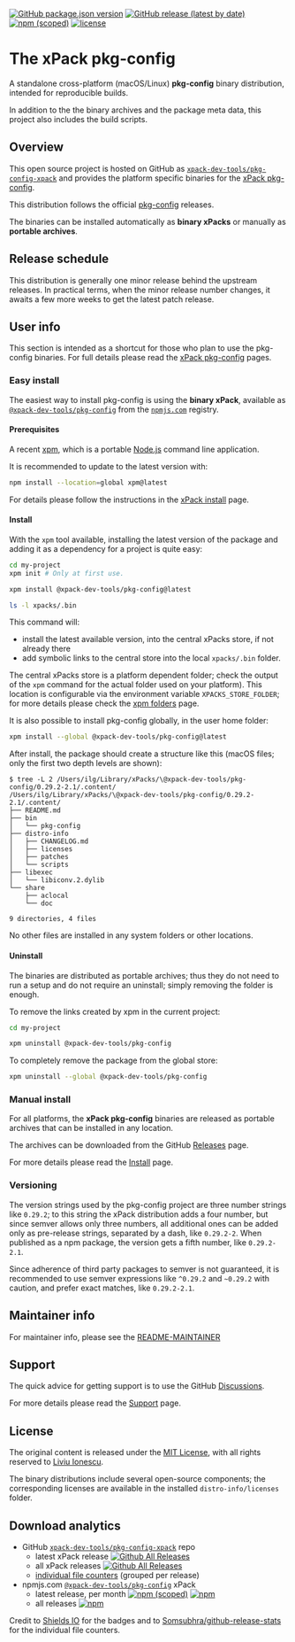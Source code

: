 
[![GitHub package.json version](https://img.shields.io/github/package-json/v/xpack-dev-tools/pkg-config-xpack)](https://github.com/xpack-dev-tools/pkg-config-xpack/blob/xpack/package.json)
[![GitHub release (latest by date)](https://img.shields.io/github/v/release/xpack-dev-tools/pkg-config-xpack)](https://github.com/xpack-dev-tools/pkg-config-xpack/releases/)
[![npm (scoped)](https://img.shields.io/npm/v/@xpack-dev-tools/pkg-config.svg?color=blue)](https://www.npmjs.com/package/@xpack-dev-tools/pkg-config/)
[![license](https://img.shields.io/github/license/xpack-dev-tools/pkg-config-xpack)](https://github.com/xpack-dev-tools/pkg-config-xpack/blob/xpack/LICENSE)

# The xPack pkg-config

A standalone cross-platform (macOS/Linux) **pkg-config**
binary distribution, intended for reproducible builds.

In addition to the the binary archives and the package meta data,
this project also includes the build scripts.

## Overview

This open source project is hosted on GitHub as
[`xpack-dev-tools/pkg-config-xpack`](https://github.com/xpack-dev-tools/pkg-config-xpack)
and provides the platform specific binaries for the
[xPack pkg-config](https://xpack.github.io/pkg-config/).

This distribution follows the official
[pkg-config](https://pkgconfig.freedesktop.org/releases/) releases.

The binaries can be installed automatically as **binary xPacks** or manually as
**portable archives**.

## Release schedule

This distribution is generally one minor release behind the upstream releases.
In practical terms, when the minor release number changes, it awaits a few
more weeks to get the latest patch release.

## User info

This section is intended as a shortcut for those who plan
to use the pkg-config binaries. For full details please read the
[xPack pkg-config](https://xpack.github.io/pkg-config/) pages.

### Easy install

The easiest way to install pkg-config is using the **binary xPack**, available as
[`@xpack-dev-tools/pkg-config`](https://www.npmjs.com/package/@xpack-dev-tools/pkg-config)
from the [`npmjs.com`](https://www.npmjs.com) registry.

#### Prerequisites

A recent [xpm](https://xpack.github.io/xpm/),
which is a portable [Node.js](https://nodejs.org/) command line application.

It is recommended to update to the latest version with:

```sh
npm install --location=global xpm@latest
```

For details please follow the instructions in the
[xPack install](https://xpack.github.io/install/) page.

#### Install

With the `xpm` tool available, installing
the latest version of the package and adding it as
a dependency for a project is quite easy:

```sh
cd my-project
xpm init # Only at first use.

xpm install @xpack-dev-tools/pkg-config@latest

ls -l xpacks/.bin
```

This command will:

- install the latest available version,
into the central xPacks store, if not already there
- add symbolic links to the central store into
the local `xpacks/.bin` folder.

The central xPacks store is a platform dependent
folder; check the output of the `xpm` command for the actual
folder used on your platform).
This location is configurable via the environment variable
`XPACKS_STORE_FOLDER`; for more details please check the
[xpm folders](https://xpack.github.io/xpm/folders/) page.

It is also possible to install pkg-config globally, in the user home folder:

```sh
xpm install --global @xpack-dev-tools/pkg-config@latest
```

After install, the package should create a structure like this (macOS files;
only the first two depth levels are shown):

```console
$ tree -L 2 /Users/ilg/Library/xPacks/\@xpack-dev-tools/pkg-config/0.29.2-2.1/.content/
/Users/ilg/Library/xPacks/\@xpack-dev-tools/pkg-config/0.29.2-2.1/.content/
├── README.md
├── bin
│   └── pkg-config
├── distro-info
│   ├── CHANGELOG.md
│   ├── licenses
│   ├── patches
│   └── scripts
├── libexec
│   └── libiconv.2.dylib
└── share
    ├── aclocal
    └── doc

9 directories, 4 files
```

No other files are installed in any system folders or other locations.

#### Uninstall

The binaries are distributed as portable archives; thus they do not need
to run a setup and do not require an uninstall; simply removing the
folder is enough.

To remove the links created by xpm in the current project:

```sh
cd my-project

xpm uninstall @xpack-dev-tools/pkg-config
```

To completely remove the package from the global store:

```sh
xpm uninstall --global @xpack-dev-tools/pkg-config
```

### Manual install

For all platforms, the **xPack pkg-config**
binaries are released as portable
archives that can be installed in any location.

The archives can be downloaded from the
GitHub [Releases](https://github.com/xpack-dev-tools/pkg-config-xpack/releases/)
page.

For more details please read the
[Install](https://xpack.github.io/pkg-config/install/) page.

### Versioning

The version strings used by the pkg-config project are three number strings
like `0.29.2`;
to this string the xPack distribution adds a four number,
but since semver allows only three numbers, all additional ones can
be added only as pre-release strings, separated by a dash,
like `0.29.2-2`. When published as a npm package, the version gets
a fifth number, like `0.29.2-2.1`.

Since adherence of third party packages to semver is not guaranteed,
it is recommended to use semver expressions like `^0.29.2` and `~0.29.2`
with caution, and prefer exact matches, like `0.29.2-2.1`.

## Maintainer info

For maintainer info, please see the
[README-MAINTAINER](https://github.com/xpack-dev-tools/pkg-config-xpack/blob/xpack/README-MAINTAINER.md)

## Support

The quick advice for getting support is to use the GitHub
[Discussions](https://github.com/xpack-dev-tools/pkg-config-xpack/discussions/).

For more details please read the
[Support](https://xpack.github.io/pkg-config/support/) page.

## License

The original content is released under the
[MIT License](https://opensource.org/licenses/MIT), with all rights
reserved to [Liviu Ionescu](https://github.com/ilg-ul/).

The binary distributions include several open-source components; the
corresponding licenses are available in the installed
`distro-info/licenses` folder.

## Download analytics

- GitHub [`xpack-dev-tools/pkg-config-xpack`](https://github.com/xpack-dev-tools/pkg-config-xpack/) repo
  - latest xPack release
[![Github All Releases](https://img.shields.io/github/downloads/xpack-dev-tools/pkg-config-xpack/latest/total.svg)](https://github.com/xpack-dev-tools/pkg-config-xpack/releases/)
  - all xPack releases [![Github All Releases](https://img.shields.io/github/downloads/xpack-dev-tools/pkg-config-xpack/total.svg)](https://github.com/xpack-dev-tools/pkg-config-xpack/releases/)
  - [individual file counters](https://somsubhra.github.io/github-release-stats/?username=xpack-dev-tools&repository=pkg-config-xpack) (grouped per release)
- npmjs.com [`@xpack-dev-tools/pkg-config`](https://www.npmjs.com/package/@xpack-dev-tools/pkg-config/) xPack
  - latest release, per month
[![npm (scoped)](https://img.shields.io/npm/v/@xpack-dev-tools/pkg-config.svg)](https://www.npmjs.com/package/@xpack-dev-tools/pkg-config/)
[![npm](https://img.shields.io/npm/dm/@xpack-dev-tools/pkg-config.svg)](https://www.npmjs.com/package/@xpack-dev-tools/pkg-config/)
  - all releases [![npm](https://img.shields.io/npm/dt/@xpack-dev-tools/pkg-config.svg)](https://www.npmjs.com/package/@xpack-dev-tools/pkg-config/)

Credit to [Shields IO](https://shields.io) for the badges and to
[Somsubhra/github-release-stats](https://github.com/Somsubhra/github-release-stats)
for the individual file counters.
